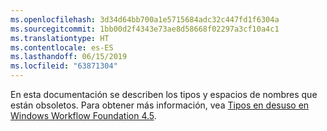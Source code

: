 ```yaml
---
ms.openlocfilehash: 3d34d64bb700a1e5715684adc32c447fd1f6304a
ms.sourcegitcommit: 1bb00d2f4343e73ae8d58668f02297a3cf10a4c1
ms.translationtype: HT
ms.contentlocale: es-ES
ms.lasthandoff: 06/15/2019
ms.locfileid: "63871304"
---
```

En esta documentación se describen los tipos y espacios de nombres que están obsoletos. Para obtener más información, vea [Tipos en desuso en Windows Workflow Foundation 4.5](https://aka.ms/wfdeprecatedtypes).